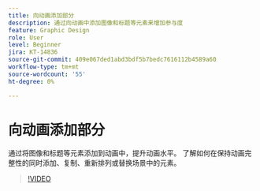 ```yaml
---
title: 向动画添加部分
description: 通过向动画中添加图像和标题等元素来增加参与度
feature: Graphic Design
role: User
level: Beginner
jira: KT-14836
source-git-commit: 409e067ded1abd3bdf5b7bedc7616112b4589a60
workflow-type: tm+mt
source-wordcount: '55'
ht-degree: 0%

---
```


# 向动画添加部分

通过将图像和标题等元素添加到动画中，提升动画水平。 了解如何在保持动画完整性的同时添加、复制、重新排列或替换场景中的元素。

>[!VIDEO](https://video.tv.adobe.com/v/3426982?quality=12&learn=on&hidetitle=true)
